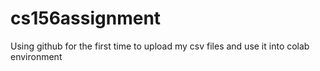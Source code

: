 # cs156assignment
Using github for the first time to upload my csv files and use it into colab environment
